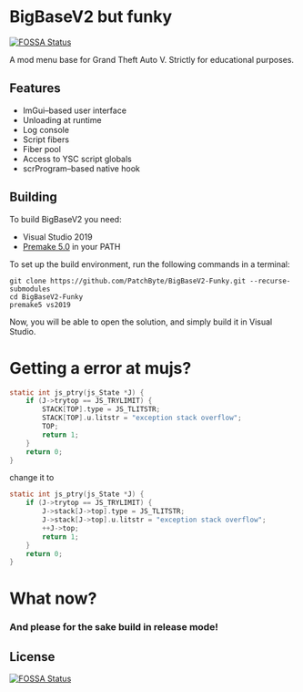 # BigBaseV2 but funky
[![FOSSA Status](https://app.fossa.com/api/projects/git%2Bgithub.com%2FPatchByte%2FBigBaseV2-Funky.svg?type=shield)](https://app.fossa.com/projects/git%2Bgithub.com%2FPatchByte%2FBigBaseV2-Funky?ref=badge_shield)

A mod menu base for Grand Theft Auto V.
Strictly for educational purposes.

## Features
* ImGui–based user interface
* Unloading at runtime
* Log console
* Script fibers
* Fiber pool
* Access to YSC script globals
* scrProgram–based native hook

## Building
To build BigBaseV2 you need:
* Visual Studio 2019
* [Premake 5.0](https://premake.github.io/download.html) in your PATH

To set up the build environment, run the following commands in a terminal:
```dos
git clone https://github.com/PatchByte/BigBaseV2-Funky.git --recurse-submodules
cd BigBaseV2-Funky
premake5 vs2019
```
Now, you will be able to open the solution, and simply build it in Visual Studio.



# Getting a error at mujs?

```c
static int js_ptry(js_State *J) {
	if (J->trytop == JS_TRYLIMIT) {
		STACK[TOP].type = JS_TLITSTR;
		STACK[TOP].u.litstr = "exception stack overflow";
		TOP;
		return 1;
	}
	return 0;
}
```
change it to
```c
static int js_ptry(js_State *J) {
	if (J->trytop == JS_TRYLIMIT) {
		J->stack[J->top].type = JS_TLITSTR;
		J->stack[J->top].u.litstr = "exception stack overflow";
		++J->top;
		return 1;
	}
	return 0;
}
```


# What now?
### **And please for the sake build in release mode!**

## License
[![FOSSA Status](https://app.fossa.com/api/projects/git%2Bgithub.com%2FPatchByte%2FBigBaseV2-Funky.svg?type=large)](https://app.fossa.com/projects/git%2Bgithub.com%2FPatchByte%2FBigBaseV2-Funky?ref=badge_large)